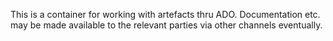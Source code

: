 This is a container for working with artefacts thru ADO. Documentation etc. may be made available to the relevant parties via other channels eventually.